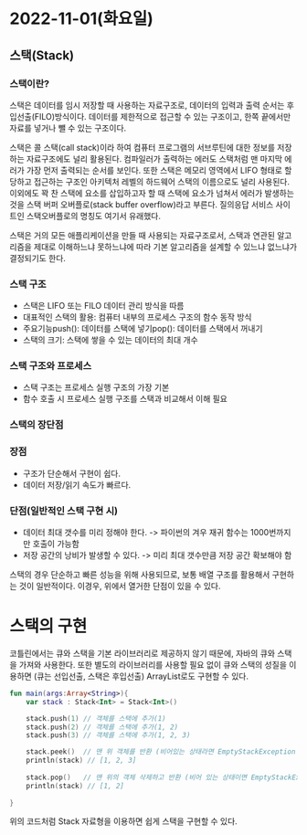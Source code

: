 # 2022-11-01(화요일)

## 스택(Stack)

### 스택이란?

스택은 데이터를 임시 저장할 때 사용하는 자료구조로, 데이터의 입력과 출력 순서는 후입선출(FILO)방식이다. 데이터를 제한적으로 접근할 수 있는 구조이고, 한쪽 끝에서만 자료를 넣거나 뺄 수 있는 구조이다.

스택은 콜 스택(call stack)이라 하여 컴퓨터 프로그램의 서브루틴에 대한 정보를 저장하는 자료구조에도 널리 활용된다. 컴파일러가 출력하는 에러도 스택처럼 맨 마지막 에러가 가장 먼저 출력되는 순서를 보인다. 또한 스택은 메모리 영역에서 LIFO 형태로 할당하고 접근하는 구조인 아키텍처 레벨의 하드웨어 스택의 이름으로도 널리 사용된다. 이외에도 꽉 찬 스택에 요소를 삽입하고자 할 때 스택에 요소가 넘쳐서 에러가 발생하는 것을 스택 버퍼 오버플로(stack buffer overflow)라고 부른다. 질의응답 서비스 사이트인 스택오버플로의 명칭도 여기서 유래했다.

스택은 거의 모든 애플리케이션을 만들 때 사용되는 자료구조로서, 스택과 연관된 알고리즘을 제대로 이해하느냐 못하느냐에 따라 기본 알고리즘을 설계할 수 있느냐 없느냐가 결정되기도 한다.

### 스택 구조

- 스택은 LIFO 또는 FILO 데이터 관리 방식을 따름
- 대표적인 스택의 활용: 컴퓨터 내부의 프로세스 구조의 함수 동작 방식
- 주요기능push(): 데이터를 스택에 넣기pop(): 데이터를 스택에서 꺼내기
- 스택의 크기: 스택에 쌓을 수 있는 데이터의 최대 개수

### 스택 구조와 프로세스

- 스택 구조는 프로세스 실행 구조의 가장 기본
- 함수 호출 시 프로세스 실행 구조를 스택과 비교해서 이해 필요

### 스택의 장단점

### 장점

- 구조가 단순해서 구현이 쉽다.
- 데이터 저장/읽기 속도가 빠르다.

### 단점(일반적인 스택 구현 시)

- 데이터 최대 갯수를 미리 정해야 한다. -> 파이썬의 겨우 재귀 함수는 1000번까지만 호출이 가능함
- 저장 공간의 낭비가 발생할 수 있다. -> 미리 최대 갯수만큼 저장 공간 확보해야 함

스택의 경우 단순하고 빠른 성능을 위해 사용되므로, 보통 배열 구조를 활용해서 구현하는 것이 일반적이다. 이경우, 위에서 열거한 단점이 있을 수 있다.

# 스택의 구현

코틀린에서는 큐와 스택을 기본 라이브러리로 제공하지 않기 때문에,
자바의 큐와 스택을 가져와 사용한다.
또한 별도의 라이브러리를 사용할 필요 없이 큐와 스택의 성질을 이용하면 (큐는 선입선출, 스택은 후입선출)
ArrayList로도 구현할 수 있다.

```kotlin
fun main(args:Array<String>){
	var stack : Stack<Int> = Stack<Int>()

	stack.push(1) // 객체를 스택에 추가(1)
	stack.push(2) // 객체를 스택에 추가(1, 2)
	stack.push(3) // 객체를 스택에 추가(1, 2, 3)

	stack.peek()  // 맨 위 객체를 반환 (비어있는 상태라면 EmptyStackException 발생)
	println(stack) // [1, 2, 3] 
	
	stack.pop()   // 맨 위의 객체 삭제하고 반환 (비어 있는 상태이면 EmptyStackException 발생)
	println(stack) // [1, 2]
	
}
```

위의 코드처럼 Stack 자료형을 이용하면 쉽게 스택을 구현할 수 있다.